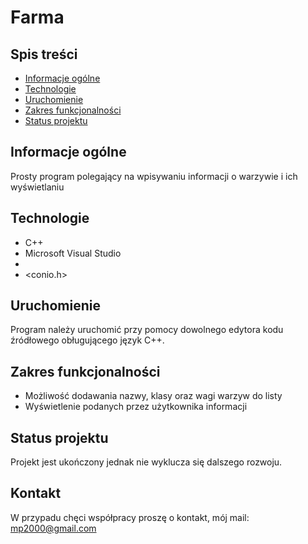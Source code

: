 # Farma
## Spis treści
* [Informacje ogólne](#Informacje-ogólne)
* [Technologie](#Technologie)
* [Uruchomienie](#Uruchomienie)
* [Zakres funkcjonalności](#Zakres-funkcjonalności)
* [Status projektu](#Status-projektu)
## Informacje ogólne
Prosty program polegający na wpisywaniu informacji o warzywie i ich wyświetlaniu
## Technologie
* C++
* Microsoft Visual Studio
* <iostream>
* <conio.h>
## Uruchomienie
Program należy uruchomić przy pomocy dowolnego edytora kodu źródłowego obługującego język C++.
## Zakres funkcjonalności
* Możliwość dodawania nazwy, klasy oraz wagi warzyw do listy
* Wyświetlenie podanych przez użytkownika informacji
## Status projektu
Projekt jest ukończony jednak nie wyklucza się dalszego rozwoju.
## Kontakt
W przypadu chęci współpracy proszę o kontakt, mój mail: mp2000@gmail.com
